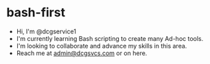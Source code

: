 # bash-first

- Hi, I'm @dcgservice1
- I'm currently learning Bash scripting to create many Ad-hoc tools.
- I'm looking to collaborate and advance my skills in this area.
- Reach me at admin@dcgsvcs.com or on here. 
